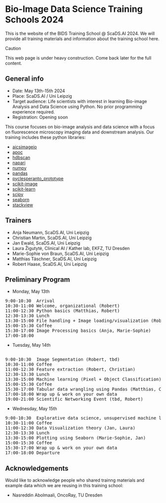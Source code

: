 # Bio-Image Data Science Training Schools 2024

This is the website of the BIDS Training School @ ScaDS.AI 2024. We will provide all training materials and information about the training school here.

> [!CAUTION]
> This web page is under heavy construction.
> Come back later for the full content.

## General info
* Date: May 13th-15th 2024
* Place: ScaDS.AI / Uni Leipzig
* Target audience: Life scientists with interest in learning Bio-image Analysis and Data Science using Python. No prior programming experience required.
* Registration: Opening soon

This course focuses on bio-image analysis and data science with a focus on fluorescence microscopy imaging data and downstream analysis. Our training includes these python libraries:
* [aicsimageio](https://github.com/AllenCellModeling/aicsimageio)
* [apoc](https://github.com/haesleinhuepf/apoc)
* [hdbscan](https://hdbscan.readthedocs.io/en/latest/how_hdbscan_works.html)
* [napari](https://napari.org/)
* [numpy](https://numpy.org/)
* [pandas](https://pandas.pydata.org/)
* [pyclesperanto_prototype](https://github.com/clEsperanto/pyclesperanto_prototype)
* [scikit-image](http://scikit-image.org/)
* [scikit-learn](https://scikit-learn.org)
* [scipy](https://scipy.org/)
* [seaborn](https://seaborn.pydata.org/)
* [stackview](https://github.com/haesleinhuepf/stackview)

## Trainers

* Anja Neumann, ScaDS.AI, Uni Leipzig
* Christian Martin, ScaDS.AI, Uni Leipzig
* Jan Ewald, ScaDS.AI, Uni Leipzig
* Laura Žigutytė, Clinical AI / Kather lab, EKFZ, TU Dresden
* Marie-Sophie von Braun, ScaDS.AI, Uni Leipzig
* Matthias Täschner, ScaDS.AI, Uni Leipzig
* Robert Haase, ScaDS.AI, Uni Leipzig

## Preliminary Program

* Monday, May 13th
<pre>
9:00-10:30	Arrival
10:30-11:00	Welcome, organizational	(Robert)
11:00-12:30	Python basics (Matthias, Robert)
12:30-13:30	Lunch		
13:30-15:00	File handling + Image loading/visualization	(Robert, Matthias)
15:00-15:30	Coffee		
15:30-17:00	Image Processing basics	(Anja, Marie-Sophie)
17:00-18:00	
</pre>
* Tuesday, May 14th
<pre>

9:00-10:30	Image Segmentation (Robert, tbd)
10:30-11:00	Coffee		
11:00-12:30	Feature extraction (Robert, Christian)
12:30-13:30	Lunch		
13:30-15:00	Machine learning (Pixel + Object Classification) (Christian, Anja)
15:00-15:30	Coffee		
15:30-17:00	Tabular data wrangling using Pandas	(Matthias, Christian)
17:00-18:00	Wrap up & work on your own data		
19:00-21:00	Scientific Networking Event	(tbd, Robert)
</pre>

* Wednesday, May 15th

<pre>
9:00-10:30	Explorative data science, unsupervised machine learning	(Laura, Matthias)
10:30-11:00	Coffee		
11:00-12:30	Data Visualization theory (Jan, Laura)
12:30-13:30	Lunch		
13:30-15:00	Plotting using Seaborn (Marie-Sophie, Jan)
15:00-15:30	Coffee		
15:30-17:00	Wrap up & work on your own data		
17:00-18:00	Departure		
</pre>

## Acknowledgements

Would like to acknowledge people who shared trainng materials and example data which we are reusing in this training school:
* Nasreddin Abolmaali, OncoRay, TU Dresden
